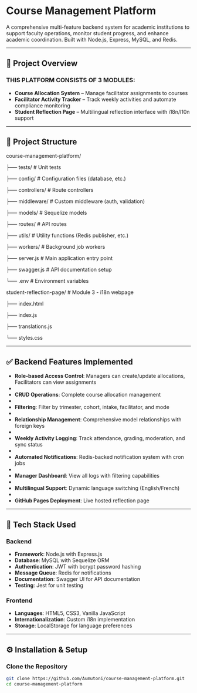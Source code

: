 # Course Management Platform

A comprehensive multi-feature backend system for academic institutions to support faculty operations, monitor student progress, and enhance academic coordination. Built with Node.js, Express, MySQL, and Redis.

---

## 📌 Project Overview

### THIS PLATFORM CONSISTS OF 3 MODULES:

- **Course Allocation System** – Manage facilitator assignments to courses  
- **Facilitator Activity Tracker** – Track weekly activities and automate compliance monitoring  
- **Student Reflection Page** – Multilingual reflection interface with i18n/l10n support

---

## 📁 Project Structure

course-management-platform/

├── tests/ # Unit tests

├── config/ # Configuration files (database, etc.)

├── controllers/ # Route controllers

├── middleware/ # Custom middleware (auth, validation)

├── models/ # Sequelize models

├── routes/ # API routes

├── utils/ # Utility functions (Redis publisher, etc.)

├── workers/ # Background job workers

├── server.js # Main application entry point

├── swagger.js # API documentation setup

└── .env # Environment variables

student-reflection-page/ # Module 3 - i18n webpage

├── index.html

├── index.js

├── translations.js

└── styles.css

---
## ✅ Backend Features Implemented

- **Role-based Access Control**: Managers can create/update allocations, Facilitators can view assignments
-   
- **CRUD Operations**: Complete course allocation management
- 
- **Filtering**: Filter by trimester, cohort, intake, facilitator, and mode
- 
- **Relationship Management**: Comprehensive model relationships with foreign keys
- 
- **Weekly Activity Logging**: Track attendance, grading, moderation, and sync status
-  
- **Automated Notifications**: Redis-backed notification system with cron jobs
- 
- **Manager Dashboard**: View all logs with filtering capabilities
-   
- **Multilingual Support**: Dynamic language switching (English/French)
-  
- **GitHub Pages Deployment**: Live hosted reflection page  

---

## 🧰 Tech Stack Used

### Backend
- **Framework**: Node.js with Express.js
- **Database**: MySQL with Sequelize ORM  
- **Authentication**: JWT with bcrypt password hashing  
- **Message Queue**: Redis for notifications  
- **Documentation**: Swagger UI for API documentation  
- **Testing**: Jest for unit testing  

### Frontend
- **Languages**: HTML5, CSS3, Vanilla JavaScript  
- **Internationalization**: Custom i18n implementation  
- **Storage**: LocalStorage for language preferences  

---

## ⚙️ Installation & Setup

### Clone the Repository

```bash
git clone https://github.com/Aumutoni/course-management-platform.git
cd course-management-platform
